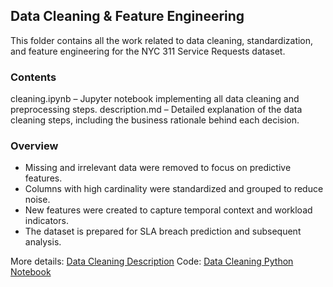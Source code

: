 ## Data Cleaning & Feature Engineering
This folder contains all the work related to data cleaning, standardization, and feature engineering for the NYC 311 Service Requests dataset.

### Contents
cleaning.ipynb – Jupyter notebook implementing all data cleaning and preprocessing steps.
description.md – Detailed explanation of the data cleaning steps, including the business rationale behind each decision.

### Overview
- Missing and irrelevant data were removed to focus on predictive features.
- Columns with high cardinality were standardized and grouped to reduce noise.
- New features were created to capture temporal context and workload indicators.
- The dataset is prepared for SLA breach prediction and subsequent analysis.

More details: [Data Cleaning Description](Data-Cleaning/Description.md)
Code: [Data Cleaning Python Notebook](Data-Cleaning/311_NYC_SR_Data_Cleaning.ipynb)
